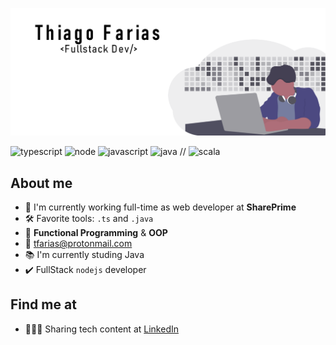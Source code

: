 ![BANNER](https://raw.githubusercontent.com/githiago-f/githiago-f/master/src/banner.png)

![typescript](https://img.shields.io/badge/typescript%20-blue.svg)
![node](https://img.shields.io/badge/node-green.svg)
![javascript](https://img.shields.io/badge/javascript%20-yellow.svg)
![java](https://img.shields.io/badge/java%20-orange.svg)
// ![scala](https://img.shields.io/badge/scala%20-red.svg)

## About me
 - 💼 I'm currently working full-time as web developer at **SharePrime**
 - 🛠  Favorite tools: `.ts` and `.java`
 - 🖤 **Functional Programming** & **OOP**
 - 📧 tfarias@protonmail.com
 - 📚 I'm currently studing Java
 - ✔️ FullStack `nodejs` developer

## Find me at
 - 👩🏽‍💼 Sharing tech content at [LinkedIn](https://www.linkedin.com/in/githiago-f/)
